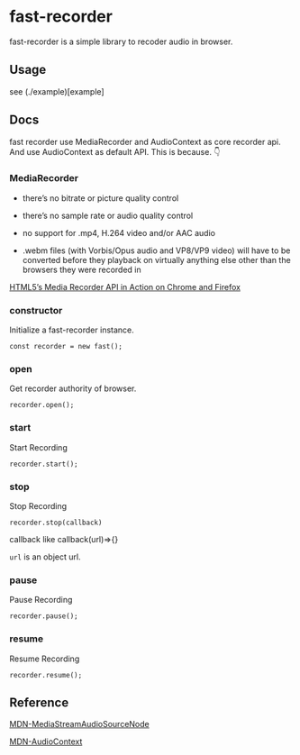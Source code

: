 # fast-recorder

fast-recorder is a simple library to recoder audio in browser.

## Usage

see (./example)[example]

## Docs

fast recorder use MediaRecorder and AudioContext as core recorder api. And use AudioContext as default API. This is because. :point_down:

### MediaRecorder

- there’s no bitrate or picture quality control

- there’s no sample rate or audio quality control

- no support for .mp4, H.264 video and/or AAC audio

- .webm files (with Vorbis/Opus audio and VP8/VP9 video) will have to be converted before they playback on virtually anything else other than the browsers they were recorded in

[HTML5’s Media Recorder API in Action on Chrome and Firefox](https://blog.addpipe.com/mediarecorder-api/)

### constructor

Initialize a fast-recorder instance.

```
const recorder = new fast();
```

### open

Get recorder authority of browser.

```
recorder.open();
```

### start

Start Recording

```
recorder.start();
```

### stop

Stop Recording

```
recorder.stop(callback)
```

callback like callback(url)=>{}

`url` is an object url.

### pause

Pause Recording

```
recorder.pause();
```

### resume

Resume Recording

```
recorder.resume();
```

## Reference

[MDN-MediaStreamAudioSourceNode](https://developer.mozilla.org/en-US/docs/Web/API/MediaStreamAudioSourceNode)

[MDN-AudioContext](https://developer.mozilla.org/en-US/docs/Web/API/AudioContext)
